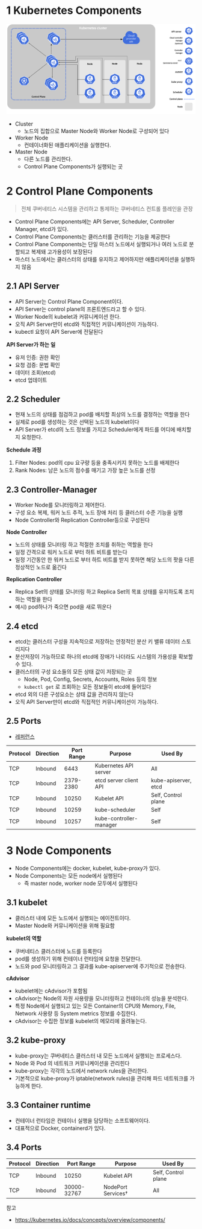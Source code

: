 # 1 Kubernetes Components

![image-20210930203721871](./images/components.png)

* Cluster
  * 노드의 집합으로 Master Node와 Worker Node로 구성되어 있다
* Worker Node
  * 컨테이너화된 애플리케이션을 실행한다.
* Master Node
  * 다른 노드를 관리한다.
  * Control Plane Components가 실행되는 곳



# 2 Control Plane Components

> 전체 쿠버네티스 시스템을 관리하고 통제하는 쿠버네티스 컨트롤 플레인을 관장

* Control Plane Components에는 API Server, Scheduler, Controller Manager, etcd가 있다.
* Control Plane Components는 클러스터를 관리하는 기능을 제공한다
* Control Plane Components는 단일 마스터 노드에서 실행되거나 여러 노드로 분할되고 복제돼 고가용성이 보장된다
* 마스터 노드에서는 클러스터의 상태를 유지하고 제어하지만 애플리케이션을 실행하지 않음



## 2.1 API Server

* API Server는 Control Plane Component이다.
* API Server는 control plane의 프론트엔드라고 할 수 있다.
* Worker Node의 kubelet과 커뮤니케이션 한다.
* 오직 API Server만이 etcd와 직접적인 커뮤니케이션이 가능하다.
* kubectl 요청이 API Server에 전달된다



**API Server가 하는 일**

* 유저 인증: 권한 확인
* 요청 검증: 문법 확인
* 데이터 조회(etcd)
* etcd 업데이트



## 2.2 Scheduler

* 현재 노드의 상태를 점검하고 pod를 배치할 최상의 노드를 결정하는 역할을 한다
* 실제로 pod를 생성하는 것은 선택된 노드의 kubelet이다
* API Server가 etcd의 노드 정보를 가지고 Scheduler에게 파드를 어디에 배치할지 요청한다.



**Schedule 과정**

1. Filter Nodes: pod의 cpu 요구량 등을 충족시키지 못하는 노드를 배제한다
2. Rank Nodes: 남은 노드의 점수를 매기고 가장 높은 노드를 선정



## 2.3 Controller-Manager

* Worker Node를 모니터링하고 제어한다.
* 구성 요소 복제, 워커 노드 추적, 노드 장애 처리 등 클러스터 수준 기능을 실행
* Node Controller와  Replication Controller등으로 구성된다



**Node Controller**

* 노드의 상태를 모니터링 하고 적절한 조치를 취하는 역할을 한다
* 일정 간격으로 워커 노드로 부터 하트 비트를 받는다
* 일정 기간동안 한 워커 노드로 부터 하트 비트를 받지 못하면 해당 노드의 팟을 다른 정상적인 노드로 옮긴다



**Replication Controller**

* Replica Set의 상태를 모니터링 하고 Replica Set의 목표 상태를 유지하도록 조치하는 역할을 한다
* 예시) pod하나가 죽으면 pod을 새로 뛰운다



## 2.4 etcd

* etcd는 클러스터 구성을 지속적으로 저장하는 안정적인 분산 키 밸류 데이터 스토리지다
* 분산저장이 가능하므로 하나의 etcd에 장애가 나더라도 시스템의 가용성을 확보할 수 있다.
* 클러스터의 구성 요소들의 모든 상태 값이 저장되는 곳
  * Node, Pod, Config, Secrets, Accounts, Roles 등의 정보
  * `kubectl get` 로 조회하는 모든 정보들이 etcd에 들어있다
* etcd 외의 다른 구성요소는 상태 값을 관리하지 않는다
* 오직 API Server만이 etcd와 직접적인 커뮤니케이션이 가능하다.



## 2.5 Ports

- [레퍼런스](https://kubernetes.io/docs/reference/ports-and-protocols/#control-plane)

| Protocol | Direction | Port Range | Purpose                 | Used By              |
| -------- | --------- | ---------- | ----------------------- | -------------------- |
| TCP      | Inbound   | 6443       | Kubernetes API server   | All                  |
| TCP      | Inbound   | 2379-2380  | etcd server client API  | kube-apiserver, etcd |
| TCP      | Inbound   | 10250      | Kubelet API             | Self, Control plane  |
| TCP      | Inbound   | 10259      | kube-scheduler          | Self                 |
| TCP      | Inbound   | 10257      | kube-controller-manager | Self                 |



# 3 Node Components

* Node Components에는 docker, kubelet, kube-proxy가 있다.
* Node Components는 모든 node에서 실행된다
  * 즉 master node, worker node 모두에서 실행된다



## 3.1 kubelet

* 클러스터 내에 모든 노드에서 실행되는 에이전트이다.
* Master Node와 커뮤니케이션을 위해 필요함



**kubelet의 역할**

* 쿠버네티스 클러스터에 노드를 등록한다
* pod를 생성하기 위해 컨테이너 런타임에 요청을 전달한다.
* 노드와 pod 모니터링하고 그 결과를 kube-apiserver에 주기적으로 전송한다.



**cAdvisor**

- kubelet에는 cAdvisor가 포함됨
- cAdvisor는 Node의 자원 사용량을 모니터링하고 컨테이너의 성능을 분석한다.
- 특정 Node에서 실행되고 있는 모든 Container의 CPU와 Memory, File, Network 사용량 등 System metrics 정보를 수집한다.
- cAdvisor는 수집한 정보를 kubelet의 메모리에 올려놓는다.



## 3.2 kube-proxy

* kube-proxy는 쿠버네티스 클러스터 내 모든 노드에서 실행되는 프로세스다.
* Node 와 Pod 의 네트워크 커뮤니케이션을 관리힌다
* kube-proxy는 각각의 노드에서 network rules을 관리한다.
* 기본적으로 kube-proxy가 iptable(network rules)을 관리해 파드 네트워크를 가능하게 한다.



## 3.3 Container runtime

* 컨테이너 런타임은 컨테이너 실행을 담당하는 소프트웨어이다.
* 대표적으로 Docker, containerd가 있다.



## 3.4 Ports

| Protocol | Direction | Port Range  | Purpose            | Used By             |
| -------- | --------- | ----------- | ------------------ | ------------------- |
| TCP      | Inbound   | 10250       | Kubelet API        | Self, Control plane |
| TCP      | Inbound   | 30000-32767 | NodePort Services† | All                 |



참고

- https://kubernetes.io/docs/concepts/overview/components/